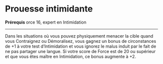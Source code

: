 # Prouesse intimidante

<p><strong>Prérequis </strong> orce 16, expert en Intimidation</p>
<hr>
<p>Dans les situations où vous pouvez physiquement menacer la cible quand vous Contraignez ou Démoralisez, vous gagnez un bonus de circonstances de +1 à votre test d’Intimidation et vous ignorez le malus induit par le fait de ne pas partager une langue. Si votre score de Force est de 20 ou supérieur et que vous êtes maître en Intimidation, ce bonus augmente à +2.</p>